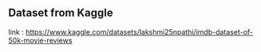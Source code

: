 ## Dataset from Kaggle 
link : https://www.kaggle.com/datasets/lakshmi25npathi/imdb-dataset-of-50k-movie-reviews
